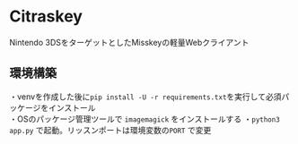 # Citraskey
Nintendo 3DSをターゲットとしたMisskeyの軽量Webクライアント

## 環境構築
・venvを作成した後に`pip install -U -r requirements.txt`を実行して必須パッケージをインストール<br>
・OSのパッケージ管理ツールで `imagemagick` をインストールする
・`python3 app.py` で起動。リッスンポートは環境変数の`PORT` で変更